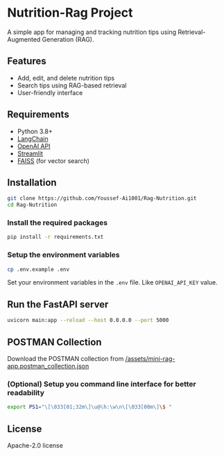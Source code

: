# Nutrition-Rag Project

A simple app for managing and tracking nutrition tips using Retrieval-Augmented Generation (RAG).

## Features

- Add, edit, and delete nutrition tips
- Search tips using RAG-based retrieval
- User-friendly interface

## Requirements

- Python 3.8+
- [LangChain](https://github.com/langchain-ai/langchain)
- [OpenAI API](https://platform.openai.com/)
- [Streamlit](https://streamlit.io/)
- [FAISS](https://github.com/facebookresearch/faiss) (for vector search)

## Installation

```bash
git clone https://github.com/Youssef-Ai1001/Rag-Nutrition.git
cd Rag-Nutrition
```

### Install the required packages

```bash
pip install -r requirements.txt
```

### Setup the environment variables

```bash
cp .env.example .env
```
Set your environment variables in the `.env` file. Like `OPENAI_API_KEY` value.




## Run the FastAPI server

```bash
uvicorn main:app --reload --host 0.0.0.0 --port 5000
```

## POSTMAN Collection
Download the POSTMAN collection from [/assets/mini-rag-app.postman_collection.json](assets/RAG-APP.postman_collection.json)

### (Optional) Setup you command line interface for better readability

```bash
export PS1="\[\033[01;32m\]\u@\h:\w\n\[\033[00m\]\$ "
```

## License

Apache-2.0 license